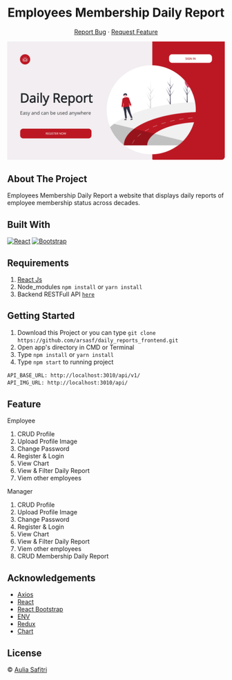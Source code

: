 <h1 align='center'>Employees Membership Daily Report</h1>
  <p align="center">
    <a href="https://github.com/arsasf/daily_reports_frontend/issues">Report Bug</a>
    ·
    <a href="https://github.com/arsasf/daily_reports_frontend/pulls">Request Feature</a>
  </p>

![Image Banner](image_banner.png)

## About The Project

Employees Membership Daily Report a website that displays daily reports of employee membership status across decades.

## Built With

[![React](https://img.shields.io/badge/React-v17.0.2-blue)](https://github.com/facebook/react)
[![Bootstrap](https://img.shields.io/badge/Bootstrap-v4.6.x-blue)](https://github.com/react-bootstrap/react-bootstrap)

## Requirements

1. <a href="https://reactjs.org/">React Js</a>
2. Node_modules `npm install` or `yarn install`
3. Backend RESTFull API [`here`](https://github.com/arsasf/daily_reports_backend.git)

## Getting Started

1. Download this Project or you can type `git clone https://github.com/arsasf/daily_reports_frontend.git`
2. Open app's directory in CMD or Terminal
3. Type `npm install` or `yarn install`
4. Type `npm start` to running project

```sh
API_BASE_URL: http://localhost:3010/api/v1/
API_IMG_URL: http://localhost:3010/api/
```

## Feature

Employee

1. CRUD Profile
2. Upload Profile Image
3. Change Password
4. Register & Login
5. View Chart
6. View & Filter Daily Report
7. Viem other employees

Manager

1. CRUD Profile
2. Upload Profile Image
3. Change Password
4. Register & Login
5. View Chart
6. View & Filter Daily Report
7. Viem other employees
8. CRUD Membership Daily Report

## Acknowledgements

- [Axios](https://www.npmjs.com/package/axios)
- [React](https://reactjs.org/)
- [React Bootstrap](https://react-bootstrap.github.io/)
- [ENV](https://www.npmjs.com/package/dotenv)
- [Redux](https://github.com/reduxjs/react-redux)
- [Chart](https://www.npmjs.com/package/chart.js?activeTab=readme)

## License

© [Aulia Safitri](https://github.com/arsasf/)
